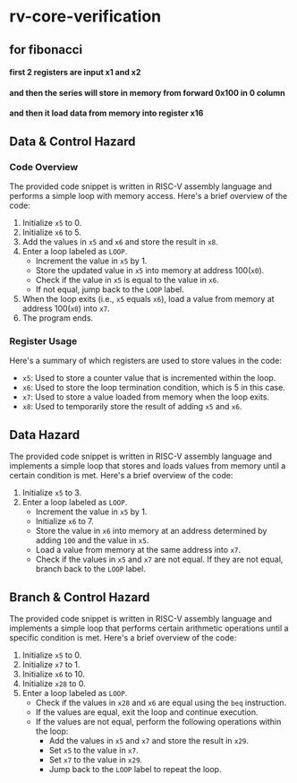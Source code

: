 # rv-core-verification

## for fibonacci
  #### first 2 registers are input x1 and x2  
  #### and then the series will store in memory from forward 0x100 in 0 column
  #### and then it load data from memory into register x16

## Data & Control Hazard
### Code Overview

The provided code snippet is written in RISC-V assembly language and performs a simple loop with memory access. Here's a brief overview of the code:

1. Initialize `x5` to 0.
2. Initialize `x6` to 5.
3. Add the values in `x5` and `x6` and store the result in `x8`.
4. Enter a loop labeled as `LOOP`.
   - Increment the value in `x5` by 1.
   - Store the updated value in `x5` into memory at address 100(`x0`).
   - Check if the value in `x5` is equal to the value in `x6`.
   - If not equal, jump back to the `LOOP` label.
5. When the loop exits (i.e., `x5` equals `x6`), load a value from memory at address 100(`x0`) into `x7`.
6. The program ends.

### Register Usage

Here's a summary of which registers are used to store values in the code:

- `x5`: Used to store a counter value that is incremented within the loop.
- `x6`: Used to store the loop termination condition, which is 5 in this case.
- `x7`: Used to store a value loaded from memory when the loop exits.
- `x8`: Used to temporarily store the result of adding `x5` and `x6`. 

## Data Hazard
The provided code snippet is written in RISC-V assembly language and implements a simple loop that stores and loads values from memory until a certain condition is met. Here's a brief overview of the code:

1. Initialize `x5` to 3.
2. Enter a loop labeled as `LOOP`.
   - Increment the value in `x5` by 1.
   - Initialize `x6` to 7.
   - Store the value in `x6` into memory at an address determined by adding `100` and the value in `x5`.
   - Load a value from memory at the same address into `x7`.
   - Check if the values in `x5` and `x7` are not equal. If they are not equal, branch back to the `LOOP` label.

## Branch & Control Hazard
The provided code snippet is written in RISC-V assembly language and implements a simple loop that performs certain arithmetic operations until a specific condition is met. Here's a brief overview of the code:

1. Initialize `x5` to 0.
2. Initialize `x7` to 1.
3. Initialize `x6` to 10.
4. Initialize `x28` to 0.
5. Enter a loop labeled as `LOOP`.
   - Check if the values in `x28` and `x6` are equal using the `beq` instruction.
   - If the values are equal, exit the loop and continue execution.
   - If the values are not equal, perform the following operations within the loop:
     - Add the values in `x5` and `x7` and store the result in `x29`.
     - Set `x5` to the value in `x7`.
     - Set `x7` to the value in `x29`.
     - Jump back to the `LOOP` label to repeat the loop.

